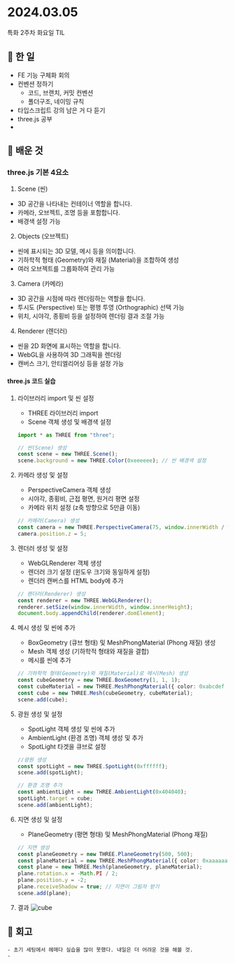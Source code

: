 # 2024.03.05

특화 2주차 화요일 TIL

## 🌱 한 일

- FE 기능 구체화 회의
- 컨벤션 정하기
  - 코드, 브랜치, 커밋 컨벤션
  - 폴더구조, 네이밍 규칙
- 타입스크립트 강의 남은 거 다 듣기
- three.js 공부
- <br>

## 🌿 배운 것

### three.js 기본 4요소

1. Scene (씬)

- 3D 공간을 나타내는 컨테이너 역할을 합니다.
- 카메라, 오브젝트, 조명 등을 포함합니다.
- 배경색 설정 가능

2. Objects (오브젝트)

- 씬에 표시되는 3D 모델, 메시 등을 의미합니다.
- 기하학적 형태 (Geometry)와 재질 (Material)을 조합하여 생성
- 여러 오브젝트를 그룹화하여 관리 가능

3. Camera (카메라)

- 3D 공간을 시점에 따라 렌더링하는 역할을 합니다.
- 투시도 (Perspective) 또는 평행 투영 (Orthographic) 선택 가능
- 위치, 시야각, 종횡비 등을 설정하여 렌더링 결과 조절 가능

4. Renderer (렌더러)

- 씬을 2D 화면에 표시하는 역할을 합니다.
- WebGL을 사용하여 3D 그래픽을 렌더링
- 캔버스 크기, 안티엘리어싱 등을 설정 가능

#### three.js 코드 실습

1. 라이브러리 import 및 씬 설정

   - THREE 라이브러리 import
   - Scene 객체 생성 및 배경색 설정

   ```TypeScript
   import * as THREE from "three";

   // 씬(Scene) 생성
   const scene = new THREE.Scene();
   scene.background = new THREE.Color(0xeeeeee); // 씬 배경색 설정
   ```

2. 카메라 생성 및 설정

   - PerspectiveCamera 객체 생성
   - 시야각, 종횡비, 근접 평면, 원거리 평면 설정
   - 카메라 위치 설정 (z축 방향으로 5만큼 이동)

   ```TypeScript
   // 카메라(Camera) 생성
   const camera = new THREE.PerspectiveCamera(75, window.innerWidth / window.innerHeight, 0.1, 1000);
   camera.position.z = 5;
   ```

3. 렌더러 생성 및 설정

   - WebGLRenderer 객체 생성
   - 렌더러 크기 설정 (윈도우 크기와 동일하게 설정)
   - 렌더러 캔버스를 HTML body에 추가

   ```TypeScript
   // 렌더러(Renderer) 생성
   const renderer = new THREE.WebGLRenderer();
   renderer.setSize(window.innerWidth, window.innerHeight);
   document.body.appendChild(renderer.domElement);
   ```

4. 메시 생성 및 씬에 추가

   - BoxGeometry (큐브 형태) 및 MeshPhongMaterial (Phong 재질) 생성
   - Mesh 객체 생성 (기하학적 형태와 재질을 결합)
   - 메시를 씬에 추가

   ```TypeScript
   // 기하학적 형태(Geometry)와 재질(Material)로 메시(Mesh) 생성
   const cubeGeometry = new THREE.BoxGeometry(1, 1, 1);
   const cubeMaterial = new THREE.MeshPhongMaterial({ color: 0xabcdef });
   const cube = new THREE.Mesh(cubeGeometry, cubeMaterial);
   scene.add(cube);
   ```

5. 광원 생성 및 설정

   - SpotLight 객체 생성 및 씬에 추가
   - AmbientLight (환경 조명) 객체 생성 및 추가
   - SpotLight 타겟을 큐브로 설정

   ```TypeScript
   //광원 생성
   const spotLight = new THREE.SpotLight(0xffffff);
   scene.add(spotLight);

   // 환경 조명 추가
   const ambientLight = new THREE.AmbientLight(0x404040);
   spotLight.target = cube;
   scene.add(ambientLight);
   ```

6. 지면 생성 및 설정

   - PlaneGeometry (평면 형태) 및 MeshPhongMaterial (Phong 재질)

   ```TypeScript
   // 지면 생성
   const planeGeometry = new THREE.PlaneGeometry(500, 500);
   const planeMaterial = new THREE.MeshPhongMaterial({ color: 0xaaaaaa });
   const plane = new THREE.Mesh(planeGeometry, planeMaterial);
   plane.rotation.x = -Math.PI / 2;
   plane.position.y = -2;
   plane.receiveShadow = true; // 지면이 그림자 받기
   scene.add(plane);
   ```
7. 결과
   ![cube](https://github.com/pado7sea/TIL/assets/140683237/c608730b-8764-4d52-9c0c-c1183e894cae)

## 🌳 회고

```
- 초기 세팅에서 헤매다 실습을 많이 못했다. 내일은 더 어려운 것을 해볼 것.
-
```
